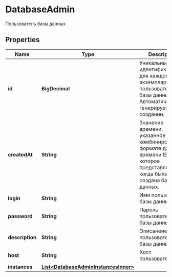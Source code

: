 

# DatabaseAdmin

Пользователь базы данных

## Properties

| Name | Type | Description | Notes |
|------------ | ------------- | ------------- | -------------|
|**id** | **BigDecimal** | Уникальный идентификатор для каждого экземпляра пользователя базы данных. Автоматически генерируется при создании. |  |
|**createdAt** | **String** | Значение времени, указанное в комбинированном формате даты и времени ISO8601, которое представляет, когда была создана база данных. |  |
|**login** | **String** | Имя пользователя базы данных |  |
|**password** | **String** | Пароль пользователя базы данных |  |
|**description** | **String** | Описанеие пользователя базы данных |  |
|**host** | **String** | Хост пользователя |  |
|**instances** | [**List&lt;DatabaseAdminInstancesInner&gt;**](DatabaseAdminInstancesInner.md) |  |  |



